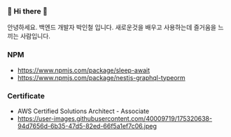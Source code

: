 ### 👋 Hi there 👋

안녕하세요. 백엔드 개발자 박인철 입니다.
새로운것을 배우고 사용하는데 즐거움을 느끼는 사람입니다.


### NPM
- https://www.npmjs.com/package/sleep-await
- https://www.npmjs.com/package/nestjs-graphql-typeorm


### Certificate
- AWS Certified Solutions Architect - Associate
- https://user-images.githubusercontent.com/40009719/175320638-94d7656d-6b35-47d5-82ed-66f5a1ef7c06.jpeg

<!--
**pic123123/pic123123** is a ✨ _special_ ✨ repository because its `README.md` (this file) appears on your GitHub profile.

Here are some ideas to get you started:

- 🔭 I’m currently working on ...
- 🌱 I’m currently learning ...
- 👯 I’m looking to collaborate on ...
- 🤔 I’m looking for help with ...
- 💬 Ask me about ...
- 📫 How to reach me: ...
- 😄 Pronouns: ...
- ⚡ Fun fact: ...
-->

